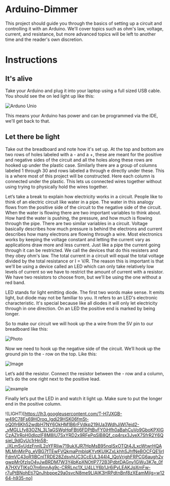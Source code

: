 # Arduino-Dimmer

This project should guide you through the basics of setting up a circuit and controlling it with an Arduino. We'll cover topics such as ohm's law, voltage, current, and resistance, but more advanced topics will be left to another time and the reader's own discretion.

# Instructions

## It's alive

Take your Arduino and plug it into your laptop using a full sized USB cable. You should see the on led light up like this:

![Arduno Unio](https://lh3.googleusercontent.com/sUvDeIEGpGDZUC-w0v8qsllp8dG3f3zM03DdYGp4HzV9fAIGj8K00A33d6ti9Txl3hHpJ_zOwbrO20k-FJWtc4uDJmoPIRHABN4sbRhli86f3svsEBgfkSvQhO5yEA7RlieZnC_bm_GrlwzwdgGaaJT7kOjHnMuIgV5TXXSwSHmgAYosPE992H23Ez9NEupBZCi3J6Po5kIQ7GJPnW0iJx1YgPNZf6kI6lEMCTZi8CCLxUaDwY7gX4TcUji3R6hKGBeteUzjLQlyY6qspCg1kh9HthxZndsySTcuZjEqOB5AgVgWAmG9FI7iNwTiq9tDdBoqZ-Wr3e4QpZpUrdo8t6gJYv-vdA4eG13hpFre3-0zetF6UrBHEmBV5Zq7MTMOwqCTJ8bvGeQYBLd2GkPnjGI29zEUn7BXM9zjw4geKlnGzxAPN-nczYwEK8xXPQRJqZ-_ALG_MjI0IzskqOdOIJcxBl0IMGPvr9PVsLIa-UXszgZ9xSCZr5QMVQeWb7l37vNz6Tu7Nmpzou8nDrIicKyAN3lSCCfwPo-l5f705Etj1kYig5JsSW2CQKjJtMkLSSn5FQ=w1247-h935-no)

This means your Arduino has power and can be programmed via the IDE, we'll get back to that.

## Let there be light

Take out the breadboard and note how it's set up. At the top and bottom are two rows of holes labeled with a - and a +, these are meant for the positive and negative sides of the circuit and all the holes along these rows are hooked up under the plastic case. Similarly there are a group of columns labeled 1 through 30 and rows labeled a through e directly under these. This is a where most of this project will be constructed. Here each column is connected under the plastic. This lets us connected wires together without using trying to physically hold the wires together.

Let’s take a break to explain how electricity works in a circuit. People like to think of an electric circuit like water in a pipe. The water in this analogy flows from the positive side of the circuit to the negative side of the circuit. When the water is flowing there are two important variables to think about. How hard the water is pushing, the pressure, and how much is flowing through the pipe. There are two similar variables in a circuit. Voltage basically describes how much pressure is behind the electrons and current describes how many electrons are flowing through a wire. Most electronics works by keeping the voltage constant and letting the current vary as applications draw more and less current. Just like a pipe the current going through it can be restricted. We call the devices that do this resisters and they obey ohm's law. The total current in a circuit will equal the total voltage divided by the total resistance or I = V/R. The reason this is important is that we'll be using a device called an LED which can only take relatively low levels of current so we have to restrict the amount of current with a resistor. We have two resistors to choose from, but we'll be using the one without a red band.

LED stands for light emitting diode. The first two words make sense. It emits light, but diode may not be familiar to you. It refers to an LED's electronic characteristic. It's special because like all diodes it will only let electricity through in one direction. On an LED the positive end is marked by being longer.

So to make our circuit we will hook up the a wire from the 5V pin to our breadboard like this:

![Photo](https://lh3.googleusercontent.com/1QvwbbI7iZubcW7OOQ7iaUdHZSqC1kw8yhmH0HgEqIm8uEJ5JThdbkKq667p-CMbh13xAijloIVKP6xySTmFbIakcHk2Qq3njOUKR8dS8cM5nU6RMIBTk-pnXMu60BdJMHjG9ZxpzZeisJTsQwkHqGMAe4fOZ5azwVQiBT9UsQT32NU7lQyWuWylOBP86D79VEXcG_ySUHhM6y2ZQQ88S0ENDP1jN32CZRai_587tCISN0z7rBSdmI2WQ-aRhQaEAAkRktrydmMkp4f18q_0TFyMO0Bkn6RvJnY-xC3i7meHy11ACP9wZLNTxGVwase3kMFiVpmc9RvJ8stY7I9VDle0ZPze-TywnfBRkrYLoz96-vgtPhYptxCx2aHaOktjhZhf6MBOLR1VGOYHpuotLeqbbEZnOmY7HLV4IkcNll9GwnR9CKwW7DDDnNnJLY2EuwAL63YrUbPdj8e19xrnmdk6BVM0u3DAqT_IgQERfdTzJN-f1_QBV5y7XWaPpGSV0a3pu-FfbCJ3mRptN-NpZ2laFo2of1hkQ6p4twu2RKwMU6H9wsz_3_9wVRRLUXGXgikvcQ=w1264-h935-no)

Now we need to hook up the negative side of the circuit. We’ll hook up the ground pin to the - row on the top. Like this:

![Image](https://photos.google.com/share/AF1QipMBcczeYxiYsCME0iJaTzvbHGqMD8_pH914NMUlqfpzltCaO6E5RhdVxQ6scOQH0w/photo/AF1QipNUX85B_U9C0BCpg8fJfPDOvGPaJ2_4xfz-tFkJ?key=ZVNzbEZsVllJVElsVUt1OFk5TGE5dFBsOTJiX3hB)


Let’s add the resistor. Connect the resistor between the - row and a column, let’s do the one right next to the positive lead.

![example](https://lh3.googleusercontent.com/yg_OnrsiWH_L67u_fgSLXUZH7JRr-A_aK7gCOBv9V4ojFNNHSlqCbWJt8IbwJs7uAh4G5GHqAIQ-QIKw1ZSTRQhyNe6PTDIrXJ1Dugmb6hGXEHQAdBqVm3_Jj2CdICwGRdnboNyPiqTKt5VDs3ruASkW4Be7QDJqXlj_6WKmBKMBdLewH3HPTlb9m7YU8i5luqL1YjH3rh0IDmPNVfF3QELz1bxvdMC4L0hatL3usG2GBTo-te32hfdzGuo-fKtqWU_1LElsEy-c6kLBcjKL81bM49cToGAl2iz9WPdGLaGa3VrqlT4bATeMzR6yKixEf8I3xzddoQgyS8MFEPoHdjlBzJxIXJvgybm0kHUjHXciP6R_pGs9H8Ii5AepfWhb9u18e7MXkSFTUuDiI47gNZpC6Nm-uejif0rSrvhYmnQX5toyfK329T_gFgMi-61prhkGTfrj41-Ki8GgmVFH9uxJvzV1QlwmCGwaahQAVQpte3423a2Cqm0QFTQKRvxBCzeZjzteo-l6ckvhd8nPIL8EWssw2PTgR_eZRF86bBS-pscouqVIZgcpfBYYpIWFykaLjQ=w1264-h935-no)

Finally let’s put the LED in and watch it light up. Make sure to put the longer end in the positive column.

!(LIGHT)[https://lh3.googleusercontent.com/T-H7JXGB-w49C78Fs69HOroq_Igdj29HSK06fmSt-oQ0fr6Kh52wdbH7NY6OkHM1B6rFVdkp219iUa3WdhJjWl7eid2-_yMGLLfy83OZN_3L1aGSWgHqFBtj6FDPtBvFY0jHfh0aBahCuVo9GboKPXIGCzAZlrRoH0dIqzlF8M8lU7SxYRD2x9RFePqSlB8Qf_cq4rsx3JyeX7SfrR2Y6QsieI_9dGvUc1rHn58-_iXLmSyUdzFnnlL2oYFRIjw719ukXJR7HpMsB95nqISxOTQt4JLxcWtwrHQAMLMnMirPg_eVBG7fTEwFVQkmaPmblqKYvtKUIKZxLkhhSJhfNeBOCFQE1jrIFdmVC43oR1lBCnlTRDE28ZdsvhUC3CcEUL344l4_lQoVrighFRPCG6augh2vgwpMr0fzIsO4yJwBRDM7W3Y4bKpXNOtlP772B3PdbtDAGny1GWu3K7e_0fA7HXVTIKsO7m6mnAg9c-CRRLnc1X_U4LLY6b1Jr6iPyLEAKJqXmFw-r7uPtBNohEtj7QnJhbppe29a0svcN8me9LIAIK3HRPdtnBnf8zXEamMilg=w1264-h935-no]
